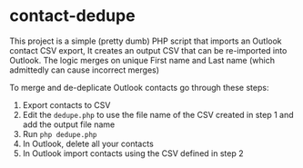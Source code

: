 # contact-dedupe
This project is a simple (pretty dumb) PHP script that imports an Outlook contact CSV export, It creates an output CSV that can be re-imported into Outlook.
The logic merges on unique First name and Last name (which admittedly can cause incorrect merges) 

To merge and de-deplicate Outlook contacts go through these steps:
1) Export contacts to CSV
2) Edit the `dedupe.php` to use the file name of the CSV created in step 1 and add the output file name
3) Run `php dedupe.php`
4) In Outlook, delete all your contacts
5) In Outlook import contacts using the CSV defined in step 2 
